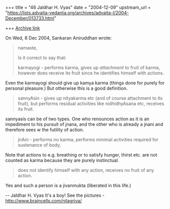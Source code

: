 +++
title = "46 Jaldhar H. Vyas"
date = "2004-12-09"
upstream_url = "https://lists.advaita-vedanta.org/archives/advaita-l/2004-December/013733.html"

+++
[Archive link](https://lists.advaita-vedanta.org/archives/advaita-l/2004-December/013733.html)

On Wed, 8 Dec 2004, Sankaran Aniruddhan wrote:

> namaste,
>
> Is it correct to say that:
>
> karmayogi - performs karma, gives up *attachment* to fruit of karma, however
> does receive its fruit since he identifies himself with actions.
>

Even the karmayogi should give up kamya karma (things done for
purely for personal pleasure.) But otherwise this is a good definition.

> sannyAsin - gives up nityakarma etc (and of course attachment to its fruit),
> but performs residual activities like nidhidhyAsana etc, receives its fruit.
>

sannyasis can be of two types.  One who renounces action as it is an
impediment to his pursuit of jnana, and the other who is already a jnani
and therefore sees w the futility of action.

> jnAni - performs no karma, performs minimal activities required for
> sustenance of body,

Note that actions to e.g. breathing or to satisfy hunger, thirst etc. are
not counted as karma because they are purely instinctual.

> does not identify himself with any action, receives no
> fruit of any action.

Yes and such a person is a jivanmukta (liberated in this life.)

-- 
Jaldhar H. Vyas <jaldhar at braincells.com>
It's a boy! See the pictures - http://www.braincells.com/nilagriva/

